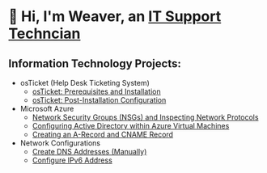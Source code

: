 # 👋 Hi, I'm Weaver, an [IT Support Techncian](https://www.linkedin.com/in/demonté-weaver-12a3a4284/)
## Information Technology Projects:
- osTicket (Help Desk Ticketing System)
  - [osTicket: Prerequisites and Installation](https://github.com/AIweave/osticket-Prerequisites-and-Installation)
  - [osTicket: Post-Installation Configuration](https://github.com/AIweave/osTicket-Post-Installation-Configuration/blob/main/README.md)
- Microsoft Azure
  - [Network Security Groups (NSGs) and Inspecting Network Protocols](https://github.com/AIweave/microsoft-azure)
  - [Configuring Active Directory within Azure Virtual Machines](https://github.com/AIweave/Configuring-Active-Directory-Within-Azure-VMs/blob/main/README.md)
  - [Creating an A-Record and CNAME Record](https://github.com/AIweave/Creating-an-A-Record-and-CNAME-Record)
- Network Configurations
  - [Create DNS Addresses (Manually)](https://github.com/AIweave/Create-DNS-Addresses)
  - [Configure IPv6 Address](https://github.com/AIweave/Configure-IPv6-Addresses)

